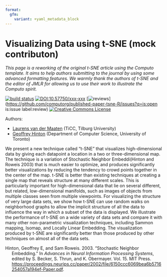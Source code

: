 ```yaml
---
format:
  gfm:
    variant: +yaml_metadata_block
---
```



# Visualizing Data using t-SNE (mock contributon)

*This page is a reworking of the original t-SNE article using the
Computo template. It aims to help authors submitting to the journal by
using some advanced formatting features. We warmly thank the authors of
t-SNE and the editor of JMLR for allowing us to use their work to
illustrate the Computo spirit.*

[![build
status](https://github.com/computorg/published-paper-tsne-R/workflows/build/badge.svg)](https://github.com/computorg/published-paper-tsne-R/)
[![DOI:10.57750/xxx-xxx](https://img.shields.io/badge/DOI-10.57750/xxx-xxx-034E79.svg)](https://doi.org/10.57750/xxx-xxx)
[![reviews](https://img.shields.io/badge/review-report%201-blue.png)](https://github.com/computorg/published-paper-tsne-R/issues?q=is:open is:issue label:review)
[![Creative Commons
License](https://i.creativecommons.org/l/by/4.0/80x15.png)](http://creativecommons.org/licenses/by/4.0/)

Authors:

- [Laurens van der Maaten](https://lvdmaaten.github.io/) (TiCC, Tilburg
  University)
- [Geoffrey Hinton](https://www.cs.toronto.edu/~hinton/) (Department of
  Computer Science, University of Toronto)

We present a new technique called “t-SNE” that visualizes
high-dimensional data by giving each datapoint a location in a two or
three-dimensional map. The technique is a variation of Stochastic
Neighbor Embeddi(Hinton and Roweis 2003) that is much easier to
optimize, and produces significantly better visualizations by reducing
the tendency to crowd points together in the center of the map. t-SNE is
better than existing techniques at creating a single map that reveals
structure at many different scales. This is particularly important for
high-dimensional data that lie on several different, but related,
low-dimensional manifolds, such as images of objects from multiple
classes seen from multiple viewpoints. For visualizing the structure of
very large data sets, we show how t-SNE can use random walks on
neighborhood graphs to allow the implicit structure of all the data to
influence the way in which a subset of the data is displayed. We
illustrate the performance of t-SNE on a wide variety of data sets and
compare it with many other non-parametric visualization techniques,
including Sammon mapping, Isomap, and Locally Linear Embedding. The
visualization produced by t-SNE are significantly better than those
produced by other techniques on almost all of the data sets.

<div id="refs" class="references csl-bib-body hanging-indent"
entry-spacing="0">

<div id="ref-hinton:stochastic" class="csl-entry">

Hinton, Geoffrey E, and Sam Roweis. 2003. “Stochastic Neighbor
Embedding.” In *Advances in Neural Information Processing Systems*,
edited by S. Becker, S. Thrun, and K. Obermayer. Vol. 15. MIT Press.
<https://proceedings.neurips.cc/paper/2002/file/6150ccc6069bea6b5716254057a194ef-Paper.pdf>.

</div>

</div>
